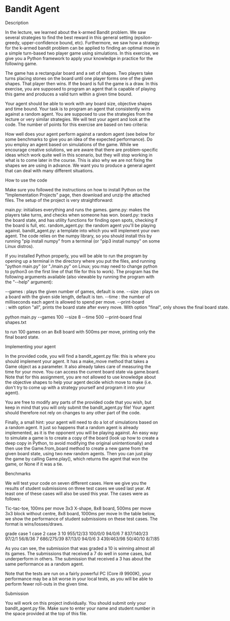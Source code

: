 # Bandit Agent

Description

In the lecture, we learned about the k-armed Bandit problem. We saw several strategies to find the best reward in this general setting (epsilon-greedy, upper-confidence bound, etc). Furthermore, we saw how a strategy for the k-armed bandit problem can be applied to finding an optimal move in a simple turn-based two player game using simulations. In this exercise, we give you a Python framework to apply your knowledge in practice for the following game.

The game has a rectangular board and a set of shapes. Two players take turns placing stones on the board until one player forms one of the given shapes. That player then wins. If the board is full the game is a draw. In this exercise, you are supposed to program an agent that is capable of playing this game and produces a valid turn within a given time bound.

Your agent should be able to work with any board size, objective shapes and time bound. Your task is to program an agent that consistently wins against a random agent. You are supposed to use the strategies from the lecture or very similar strategies. We will test your agent and look at the code. The number of points for this exercise are based on two criteria:

How well does your agent perform against a random agent (see below for some benchmarks to give you an idea of the expected performance).
Do you employ an agent based on simulations of the game.
While we encourage creative solutions, we are aware that there are problem-specific ideas which work quite well in this scenario, but they will stop working in what is to come later in the course. This is also why we are not fixing the shapes we are using in advance. We want you to produce a general agent that can deal with many different situations.



How to use the code

Make sure you followed the instructions on how to install Python on the "Implementation Projects" page, then download and unzip the attached files. The setup of the project is very straightforward:

main.py: initialises everything and runs the games.
game.py: makes the players take turns, and checks when someone has won.
board.py: tracks the board state, and has utility functions for finding open spots, checking if the board is full, etc.
random_agent.py: the random agent you'll be playing against.
bandit_agent.py: a template into which you will implement your own agent.
The code relies on the numpy library, so you should install this by running "pip install numpy" from a terminal (or "pip3 install numpy" on some Linux distros).

If you installed Python properly, you will be able to run the program by opening up a terminal in the directory where you put the files, and running "python main.py" (or "./main.py" on Linux; you may need to change python to python3 on the first line of that file for this to work). The program has the following arguments available (also viewable by running the program with the "--help" argument):

--games <number> : plays the given number of games, default is one.
--size <number>: plays on a board with the given side length, default is ten.
--time <number>: the number of milliseconds each agent is allowed to spend per move.
--print-board <option>: with option "all", prints the board state after every move. With option "final", only shows the final board state. When this argument is not given, no board state will be printed.
--parallel <number>: if present, the program will run the given number of games in parallel. It is recommended to only use this when you're ready to do large-scale tests, as it makes debugging harder.
positional argument "objectives": the path to a file containing the objective shapes. A file shapes.txt is provided to show what this looks like, but we will use different shapes when testing your submission.
So, for example, you might run the program like this:

python main.py --games 100 --size 8 --time 500 --print-board final shapes.txt

to run 100 games on an 8x8 board with 500ms per move, printing only the final board state.



Implementing your agent

In the provided code, you will find a bandit_agent.py file: this is where you should implement your agent. It has a make_move method that takes a Game object as a parameter. It also already takes care of measuring the time for your move. You can access the current board state via game.board. Note that for this assignment, you are not allowed to use knowledge about the objective shapes to help your agent decide which move to make (i.e. don't try to come up with a strategy yourself and program it into your agent).

You are free to modify any parts of the provided code that you wish, but keep in mind that you will only submit the bandit_agent.py file! Your agent should therefore not rely on changes to any other part of the code.

Finally, a small hint: your agent will need to do a lot of simulations based on a random agent. It just so happens that a random agent is already implemented, as it is the opponent you will be playing against. An easy way to simulate a game is to create a copy of the board (look up how to create a deep copy in Python, to avoid modifying the original unintentionally) and then use the Game.from_board method to create a new game from the given board state, using two new random agents. Then you can just play the game by calling Game.play(), which returns the agent that won the game, or None if it was a tie.



Benchmarks

We will test your code on seven different cases. Here we give you the results of student submissions on three test cases we used last year. At least one of these cases will also be used this year. The cases were as follows:

Tic-tac-toe, 100ms per move
3x3 X-shape, 8x8 board, 500ms per move
3x3 block without centre, 8x8 board, 1000ms per move
In the table below, we show the performance of student submissions on these test cases. The format is wins/losses/draws.

grade	case 1	case 2	case 3
10	955/12/33	100/0/0	94/0/6
7	837/140/23	97/2/1	56/8/36
7	686/275/39	87/13/0	94/0/6
3	439/463/98	50/40/10	8/7/85

As you can see, the submission that was graded a 10 is winning almost all its games. The submissions that received a 7 do well in some cases, but underperform in others. The submission that received a 3 has about the same performance as a random agent.

Note that the tests are run on a fairly powerful PC (Core i9 9900K), your performance may be a bit worse in your local tests, as you will be able to perform fewer roll-outs in the given time.



Submission

You will work on this project individually. You should submit only your bandit_agent.py file. Make sure to enter your name and student number in the space provided at the top of this file.
